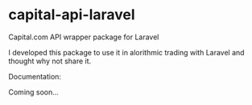 # capital-api-laravel
Capital.com API wrapper package for Laravel

I developed this package to use it in alorithmic trading with Laravel and thought why not share it.


Documentation:

Coming soon...
